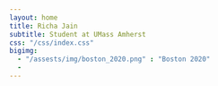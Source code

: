 ```yaml
---
layout: home
title: Richa Jain
subtitle: Student at UMass Amherst
css: "/css/index.css"
bigimg:
  - "/assests/img/boston_2020.png" : "Boston 2020"
  - 
---
```



